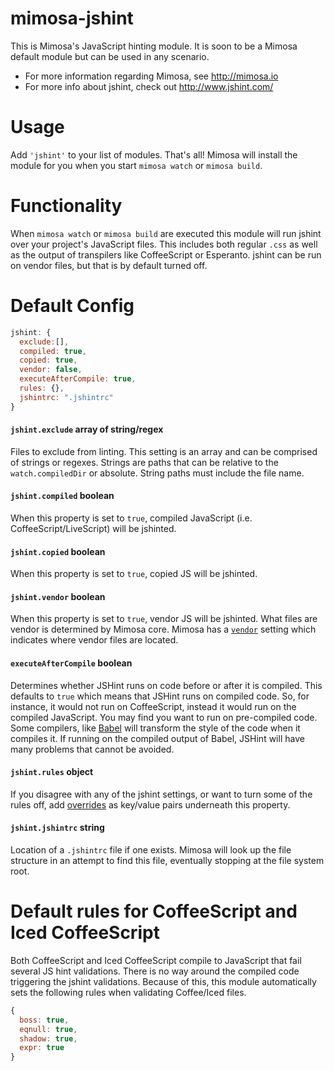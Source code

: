 mimosa-jshint
===========

This is Mimosa's JavaScript hinting module. It is soon to be a Mimosa default module but can be used in any scenario.

* For more information regarding Mimosa, see http://mimosa.io
* For more info about jshint, check out http://www.jshint.com/

# Usage

Add `'jshint'` to your list of modules.  That's all!  Mimosa will install the module for you when you start `mimosa watch` or `mimosa build`.

# Functionality

When `mimosa watch` or `mimosa build` are executed this module will run jshint over your project's JavaScript files. This includes both regular `.css` as well as the output of transpilers like CoffeeScript or Esperanto. jshint can be run on vendor files, but that is by default turned off.

# Default Config

```javascript
jshint: {
  exclude:[],
  compiled: true,
  copied: true,
  vendor: false,
  executeAfterCompile: true,
  rules: {},
  jshintrc: ".jshintrc"  
}
```

#### `jshint.exclude` array of string/regex
Files to exclude from linting. This setting is an array and can be comprised of strings or regexes. Strings are paths that can be relative to the `watch.compiledDir` or absolute. String paths must include the file name.

#### `jshint.compiled` boolean
When this property is set to `true`, compiled JavaScript (i.e. CoffeeScript/LiveScript) will be jshinted.

#### `jshint.copied` boolean
When this property is set to `true`, copied JS will be jshinted.

#### `jshint.vendor` boolean
When this property is set to `true`, vendor JS will be jshinted. What files are vendor is determined by Mimosa core. Mimosa has a [`vendor`](http://mimosa.io/configuration.html#vendor) setting which indicates where vendor files are located.

#### `executeAfterCompile` boolean
Determines whether JSHint runs on code before or after it is compiled. This defaults to `true` which means that JSHint runs on compiled code. So, for instance, it would not run on CoffeeScript, instead it would run on the compiled JavaScript. You may find you want to run on pre-compiled code. Some compilers, like [Babel](http://www.babeljs.io) will transform the style of the code when it compiles it. If running on the compiled output of Babel, JSHint will have many problems that cannot be avoided.

#### `jshint.rules` object
If you disagree with any of the jshint settings, or want to turn some of the rules off, add [overrides](http://jshint.com/docs/options/) as key/value pairs underneath this property.

#### `jshint.jshintrc` string
Location of a `.jshintrc` file if one exists. Mimosa will look up the file structure in an attempt to find this file, eventually stopping at the file system root.

# Default rules for CoffeeScript and Iced CoffeeScript

Both CoffeeScript and Iced CoffeeScript compile to JavaScript that fail several JS hint validations.  There is no way around the compiled code triggering the jshint validations.  Because of this, this module automatically sets the following rules when validating Coffee/Iced files.

```javascript
{
  boss: true,
  eqnull: true,
  shadow: true,
  expr: true
}
```
